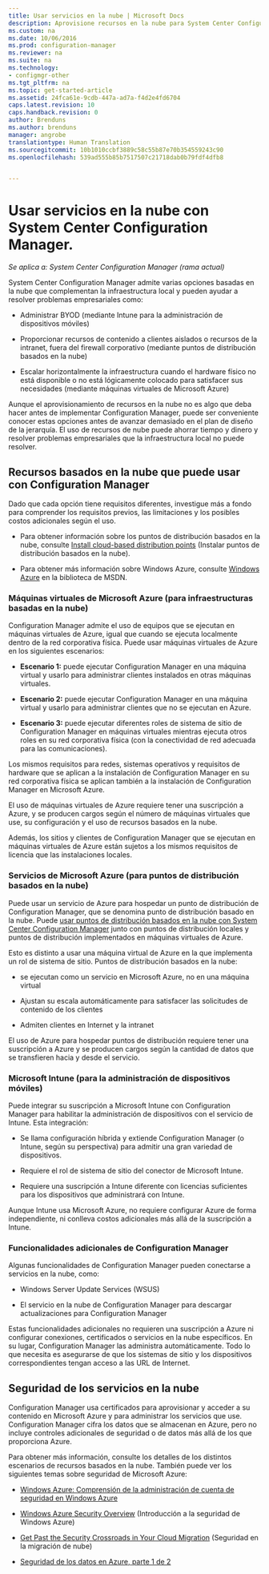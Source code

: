 ```yaml
---
title: Usar servicios en la nube | Microsoft Docs
description: Aprovisione recursos en la nube para System Center Configuration Manager a fin de complementar la infraestructura local.
ms.custom: na
ms.date: 10/06/2016
ms.prod: configuration-manager
ms.reviewer: na
ms.suite: na
ms.technology:
- configmgr-other
ms.tgt_pltfrm: na
ms.topic: get-started-article
ms.assetid: 24fca61e-9cdb-447a-ad7a-f4d2e4fd6704
caps.latest.revision: 10
caps.handback.revision: 0
author: Brenduns
ms.author: brenduns
manager: angrobe
translationtype: Human Translation
ms.sourcegitcommit: 10b1010ccbf3889c58c55b87e70b354559243c90
ms.openlocfilehash: 539ad555b85b7517507c21718dab0b79fdf4dfb8


---
```

# <a name="use-cloud-services-with-system-center-configuration-manager"></a>Usar servicios en la nube con System Center Configuration Manager.

*Se aplica a: System Center Configuration Manager (rama actual)*

System Center Configuration Manager admite varias opciones basadas en la nube que complementan la infraestructura local y pueden ayudar a resolver problemas empresariales como:  

-   Administrar BYOD (mediante Intune para la administración de dispositivos móviles)  

-   Proporcionar recursos de contenido a clientes aislados o recursos de la intranet, fuera del firewall corporativo (mediante puntos de distribución basados en la nube)  

-   Escalar horizontalmente la infraestructura cuando el hardware físico no está disponible o no está lógicamente colocado para satisfacer sus necesidades (mediante máquinas virtuales de Microsoft Azure)  

Aunque el aprovisionamiento de recursos en la nube no es algo que deba hacer antes de implementar Configuration Manager, puede ser conveniente conocer estas opciones antes de avanzar demasiado en el plan de diseño de la jerarquía. El uso de recursos de nube puede ahorrar tiempo y dinero y resolver problemas empresariales que la infraestructura local no puede resolver.  

## <a name="cloud-based-resources-you-can-use-with-configuration-manager"></a>Recursos basados en la nube que puede usar con Configuration Manager  
 Dado que cada opción tiene requisitos diferentes, investigue más a fondo para comprender los requisitos previos, las limitaciones y los posibles costos adicionales según el uso.  

-   Para obtener información sobre los puntos de distribución basados en la nube, consulte [Install cloud-based distribution points](/sccm/core/servers/deploy/configure/install-cloud-based-distribution-points-in-microsoft-azure) (Instalar puntos de distribución basados en la nube).

-   Para obtener más información sobre Windows Azure, consulte [Windows Azure](http://go.microsoft.com/fwlink/p/?LinkId=262965) en la biblioteca de MSDN.  

### <a name="microsoft-azure-virtual-machines-for-cloud-based-infrastructure"></a>Máquinas virtuales de Microsoft Azure (para infraestructuras basadas en la nube)  
 Configuration Manager admite el uso de equipos que se ejecutan en máquinas virtuales de Azure, igual que cuando se ejecuta localmente dentro de la red corporativa física. Puede usar máquinas virtuales de Azure en los siguientes escenarios:  

-   **Escenario 1:** puede ejecutar Configuration Manager en una máquina virtual y usarlo para administrar clientes instalados en otras máquinas virtuales.  

-   **Escenario 2:** puede ejecutar Configuration Manager en una máquina virtual y usarlo para administrar clientes que no se ejecutan en Azure.  

-   **Escenario 3:** puede ejecutar diferentes roles de sistema de sitio de Configuration Manager en máquinas virtuales mientras ejecuta otros roles en su red corporativa física (con la conectividad de red adecuada para las comunicaciones).  

Los mismos requisitos para redes, sistemas operativos y requisitos de hardware que se aplican a la instalación de Configuration Manager en su red corporativa física se aplican también a la instalación de Configuration Manager en Microsoft Azure.  

El uso de máquinas virtuales de Azure requiere tener una suscripción a Azure, y se producen cargos según el número de máquinas virtuales que use, su configuración y el uso de recursos basados en la nube.  

Además, los sitios y clientes de Configuration Manager que se ejecutan en máquinas virtuales de Azure están sujetos a los mismos requisitos de licencia que las instalaciones locales.  

### <a name="microsoft-azure-services-for-cloud-based-distribution-points"></a>Servicios de Microsoft Azure (para puntos de distribución basados en la nube)  
 Puede usar un servicio de Azure para hospedar un punto de distribución de Configuration Manager, que se denomina punto de distribución basado en la nube.  Puede [usar puntos de distribución basados en la nube con System Center Configuration Manager](../../core/plan-design/hierarchy/use-a-cloud-based-distribution-point.md) junto con puntos de distribución locales y puntos de distribución implementados en máquinas virtuales de Azure.  

 Esto es distinto a usar una máquina virtual de Azure en la que implementa un rol de sistema de sitio. Puntos de distribución basados en la nube:  

-   se ejecutan como un servicio en Microsoft Azure, no en una máquina virtual  

-   Ajustan su escala automáticamente para satisfacer las solicitudes de contenido de los clientes  

-   Admiten clientes en Internet y la intranet  

El uso de Azure para hospedar puntos de distribución requiere tener una suscripción a Azure y se producen cargos según la cantidad de datos que se transfieren hacia y desde el servicio.  

### <a name="microsoft-intune-for-mobile-device-management"></a>Microsoft Intune (para la administración de dispositivos móviles)  
 Puede integrar su suscripción a Microsoft Intune con Configuration Manager para habilitar la administración de dispositivos con el servicio de Intune. Esta integración:  

-   Se llama configuración híbrida y extiende Configuration Manager (o Intune, según su perspectiva) para admitir una gran variedad de dispositivos.  

-   Requiere el rol de sistema de sitio del conector de Microsoft Intune.  

-   Requiere una suscripción a Intune diferente con licencias suficientes para los dispositivos que administrará con Intune.  

Aunque Intune usa Microsoft Azure, no requiere configurar Azure de forma independiente, ni conlleva costos adicionales más allá de la suscripción a Intune.  

### <a name="additional-configuration-manager-capabilities"></a>Funcionalidades adicionales de Configuration Manager  
 Algunas funcionalidades de Configuration Manager pueden conectarse a servicios en la nube, como:  

-   Windows Server Update Services (WSUS)  

-   El servicio en la nube de Configuration Manager para descargar actualizaciones para Configuration Manager  

Estas funcionalidades adicionales no requieren una suscripción a Azure ni configurar conexiones, certificados o servicios en la nube específicos. En su lugar, Configuration Manager las administra automáticamente.  Todo lo que necesita es asegurarse de que los sistemas de sitio y los dispositivos correspondientes tengan acceso a las URL de Internet.  

##  <a name="a-namebkmkcloudseca-security-for-cloud-based-services"></a><a name="BKMK_CloudSec"></a> Seguridad de los servicios en la nube  
 Configuration Manager usa certificados para aprovisionar y acceder a su contenido en Microsoft Azure y para administrar los servicios que use. Configuration Manager cifra los datos que se almacenan en Azure, pero no incluye controles adicionales de seguridad o de datos más allá de los que proporciona Azure.  

 Para obtener más información, consulte los detalles de los distintos escenarios de recursos basados en la nube. También puede ver los siguientes temas sobre seguridad de Microsoft Azure:  

-   [Windows Azure: Comprensión de la administración de cuenta de seguridad en Windows Azure](http://go.microsoft.com/fwlink/p/?LinkId=262968)  

-   [Windows Azure Security Overview](http://go.microsoft.com/fwlink/p/?LinkId=262970) (Introducción a la seguridad de Windows Azure)  

-   [Get Past the Security Crossroads in Your Cloud Migration](http://go.microsoft.com/fwlink/p/?LinkId=262971) (Seguridad en la migración de nube)  

-   [Seguridad de los datos en Azure, parte 1 de 2](http://go.microsoft.com/fwlink/p/?LinkId=262974)  



<!--HONumber=Dec16_HO3-->


